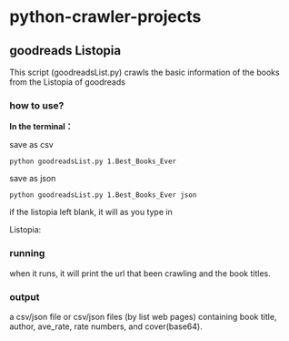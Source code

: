 # python-crawler-projects

## goodreads Listopia

This script (goodreadsList.py) crawls the basic information of the books from the Listopia of goodreads

### how to use?

**In the terminal：**

save as csv
```
python goodreadsList.py 1.Best_Books_Ever
```
save as json
```
python goodreadsList.py 1.Best_Books_Ever json
```

if the listopia left blank, it will as you type in

Listopia: 

### running 

when it runs, it will print the url that been crawling and the book titles. 

### output

a csv/json file or csv/json files (by list web pages) containing book title, author, ave_rate, rate numbers, and cover(base64).
